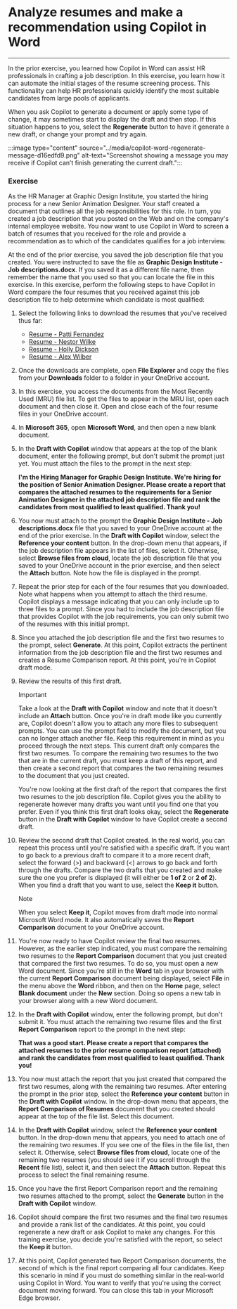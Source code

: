 # Analyze resumes and make a recommendation using Copilot in Word
---
In the prior exercise, you learned how Copilot in Word can assist HR professionals in crafting a job description. In this exercise, you learn how it can automate the initial stages of the resume screening process. This functionality can help HR professionals quickly identify the most suitable candidates from large pools of applicants.

When you ask Copilot to generate a document or apply some type of change, it may sometimes start to display the draft and then stop. If this situation happens to you, select the **Regenerate** button to have it generate a new draft, or change your prompt and try again.

:::image type="content" source="../media/copilot-word-regenerate-message-d16edfd9.png" alt-text="Screenshot showing a message you may receive if Copilot can’t finish generating the current draft.":::


### Exercise

As the HR Manager at Graphic Design Institute, you started the hiring process for a new Senior Animation Designer. Your staff created a document that outlines all the job responsibilities for this role. In turn, you created a job description that you posted on the Web and on the company's internal employee website. You now want to use Copilot in Word to screen a batch of resumes that you received for the role and provide a recommendation as to which of the candidates qualifies for a job interview.

At the end of the prior exercise, you saved the job description file that you created. You were instructed to save the file as **Graphic Design Institute - Job descriptions.docx**. If you saved it as a different file name, then remember the name that you used so that you can locate the file in this exercise. In this exercise, perform the following steps to have Copilot in Word compare the four resumes that you received against this job description file to help determine which candidate is most qualified:

1.  Select the following links to download the resumes that you've received thus far:
     -  [Resume - Patti Fernandez](https://edxinteractivepage.blob.core.windows.net/ms-4004/Resume%20-%20Patti%20Fernandez.docx)
     -  [Resume - Nestor Wilke](https://edxinteractivepage.blob.core.windows.net/ms-4004/Resume%20-%20Nestor%20Wilke.docx)
     -  [Resume - Holly Dickson](https://edxinteractivepage.blob.core.windows.net/ms-4004/Resume%20-%20Holly%20Dickson.docx)
     -  [Resume - Alex Wilber](https://edxinteractivepage.blob.core.windows.net/ms-4004/Resume%20-%20Alex%20Wilber.docx)
2.  Once the downloads are complete, open **File Explorer** and copy the files from your **Downloads** folder to a folder in your OneDrive account.
3.  In this exercise, you access the documents from the Most Recently Used (MRU) file list. To get the files to appear in the MRU list, open each document and then close it. Open and close each of the four resume files in your OneDrive account.
4.  In **Microsoft 365**, open **Microsoft Word**, and then open a new blank document.
5.  In the **Draft with Copilot** window that appears at the top of the blank document, enter the following prompt, but don't submit the prompt just yet. You must attach the files to the prompt in the next step:
    
    **I'm the Hiring Manager for Graphic Design Institute. We're hiring for the position of Senior Animation Designer. Please create a report that compares the attached resumes to the requirements for a Senior Animation Designer in the attached job description file and rank the candidates from most qualified to least qualified. Thank you!**
6.  You now must attach to the prompt the **Graphic Design Institute - Job descriptions.docx** file that you saved to your OneDrive account at the end of the prior exercise. In the **Draft with Copilot** window, select the **Reference your content** button. In the drop-down menu that appears, if the job description file appears in the list of files, select it. Otherwise, select **Browse files from cloud**, locate the job description file that you saved to your OneDrive account in the prior exercise, and then select the **Attach** button. Note how the file is displayed in the prompt.
7.  Repeat the prior step for each of the four resumes that you downloaded. Note what happens when you attempt to attach the third resume. Copilot displays a message indicating that you can only include up to three files to a prompt. Since you had to include the job description file that provides Copilot with the job requirements, you can only submit two of the resumes with this initial prompt.
8.  Since you attached the job description file and the first two resumes to the prompt, select **Generate**. At this point, Copilot extracts the pertinent information from the job description file and the first two resumes and creates a Resume Comparison report. At this point, you're in Copilot draft mode.
9.  Review the results of this first draft.
    
    > [!IMPORTANT]
    > Take a look at the **Draft with Copilot** window and note that it doesn't include an **Attach** button. Once you're in draft mode like you currently are, Copilot doesn't allow you to attach any more files to subsequent prompts. You can use the prompt field to modify the document, but you can no longer attach another file. Keep this requirement in mind as you proceed through the next steps. This current draft only compares the first two resumes. To compare the remaining two resumes to the two that are in the current draft, you must keep a draft of this report, and then create a second report that compares the two remaining resumes to the document that you just created.
    
    You're now looking at the first draft of the report that compares the first two resumes to the job description file. Copilot gives you the ability to regenerate however many drafts you want until you find one that you prefer. Even if you think this first draft looks okay, select the **Regenerate** button in the **Draft with Copilot** window to have Copilot create a second draft.
10. Review the second draft that Copilot created. In the real world, you can repeat this process until you're satisfied with a specific draft. If you want to go back to a previous draft to compare it to a more recent draft, select the forward (&gt;) and backward (&lt;) arrows to go back and forth through the drafts. Compare the two drafts that you created and make sure the one you prefer is displayed (it will either be **1 of 2** or **2 of 2**). When you find a draft that you want to use, select the **Keep it** button.
    
    > [!NOTE]
    > When you select **Keep it**, Copilot moves from draft mode into normal Microsoft Word mode. It also automatically saves the **Report Comparison** document to your OneDrive account.
11. You're now ready to have Copilot review the final two resumes. However, as the earlier step indicated, you must compare the remaining two resumes to the **Report Comparison** document that you just created that compared the first two resumes. To do so, you must open a new Word document. Since you're still in the **Word** tab in your browser with the current **Report Comparison** document being displayed, select **File** in the menu above the **Word** ribbon, and then on the **Home** page, select **Blank document** under the **New** section. Doing so opens a new tab in your browser along with a new Word document.
12. In the **Draft with Copilot** window, enter the following prompt, but don't submit it. You must attach the remaining two resume files and the first **Report Comparison** report to the prompt in the next step:
    
    **That was a good start. Please create a report that compares the attached resumes to the prior resume comparison report (attached) and rank the candidates from most qualified to least qualified. Thank you!**
13. You now must attach the report that you just created that compared the first two resumes, along with the remaining two resumes. After entering the prompt in the prior step, select the **Reference your content** button in the **Draft with Copilot** window. In the drop-down menu that appears, the **Report Comparison of Resumes** document that you created should appear at the top of the file list. Select this document.
14. In the **Draft with Copilot** window, select the **Reference your content** button. In the drop-down menu that appears, you need to attach one of the remaining two resumes. If you see one of the files in the file list, then select it. Otherwise, select **Browse files from cloud**, locate one of the remaining two resumes (you should see it if you scroll through the **Recent** file list), select it, and then select the **Attach** button. Repeat this process to select the final remaining resume.
15. Once you have the first Report Comparison report and the remaining two resumes attached to the prompt, select the **Generate** button in the **Draft with Copilot** window.
16. Copilot should compare the first two resumes and the final two resumes and provide a rank list of the candidates. At this point, you could regenerate a new draft or ask Copilot to make any changes. For this training exercise, you decide you're satisfied with the report, so select the **Keep it** button.
17. At this point, Copilot generated two Report Comparison documents, the second of which is the final report comparing all four candidates. Keep this scenario in mind if you must do something similar in the real-world using Copilot in Word. You want to verify that you're using the correct document moving forward. You can close this tab in your Microsoft Edge browser.
